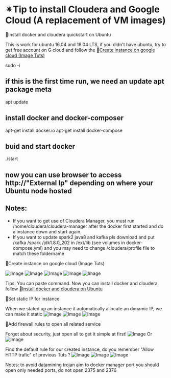 # ✴Tip to install Cloudera and Google Cloud (A replacement of VM images)

🌟Install docker and cloudera quickstart on Ubuntu <a name="headin"></a>

This is work for ubuntu 16.04 and 18.04 LTS, if you didn't have ubuntu, try to get free account on G cloud and follow the [🌟Create instance on google cloud (Image Tuts)](#headin2)

sudo -i
## if this is the first time run, we need an update apt package meta
apt update
## install docker and docker-composer
apt-get install docker.io
apt-get install docker-compose
## buid and start docker
./start
## now you can use browser to access http://"External Ip" depending on where your Ubuntu node hosted

## Notes: 
* If you want to get use of Cloudera Manager, you must run /home/cloudera/cloudera-manager after the docker first started and do a instance down and start again.
* If you want to update spark2 java8 and kafka pls download and put /kafka /spark /jdk1.8.0_202 in /ext/lib (see volumes in docker-compose.yml) and you may need to change /cloudera/profile file to match these foldername


🌟Create instance on google cloud (Image Tuts) <a name="headin2"></a>

![Image](docs/img/step1.PNG?raw=true)
![Image](docs/img/step2.PNG?raw=true)
![Image](docs/img/step4.PNG?raw=true)
![Image](docs/img/step5.PNG?raw=true)
![Image](docs/img/step6.PNG?raw=true)

Tips: You can paste command. Now you can install docker and cloudera follow [🌟Install docker and cloudera on Ubuntu](#headin)

🌟Set static IP for instance

When we stated up an instance it automatically allocate an dynamic IP, we can make it static
![Image](docs/img/step2.1.PNG?raw=true)
![Image](docs/img/step2.2.PNG?raw=true)
![Image](docs/img/step2.3.PNG?raw=true)
  

🌟Add firewall rules to open all related service

Forget about security, just open all to get it simple at first!
![Image](docs/img/step3.1.PNG?raw=true)
Or
![Image](docs/img/step3.2.PNG?raw=true)
 
Find the default rule for our created instance, do you remember "Allow HTTP trafic" of previous Tuts ? 
![Image](docs/img/step3.3.PNG?raw=true)
![Image](docs/img/step3.4.PNG?raw=true)
![Image](docs/img/step3.5.PNG?raw=true)

Notes: to avoid datamining trojan aim to docker manager port you should open only needed ports, do not open 2375 and 2376

